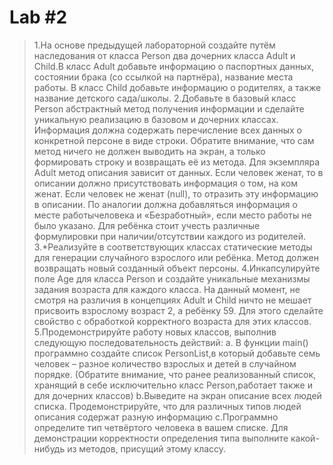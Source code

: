 # **Lab #2**
> 1.На основе предыдущей лабораторной создайте путём наследования от класса Person два дочерних класса
Adult и Child.В класс Adult добавьте информацию о паспортных данных, состоянии брака (со ссылкой на партнёра), 
название места работы. В класс Child добавьте информацию о родителях, а также название детского сада/школы.
> 2.Добавьте в базовый класс Person абстрактный метод получения информации и сделайте уникальную реализацию 
в базовом и дочерних классах. Информация должна содержать перечисление всех данных о конкретной персоне в виде строки. 
Обратите внимание, что сам метод ничего не должен выводить на экран, а только формировать строку и возвращать её из метода.
Для экземпляра Adult метод описания зависит от данных. Если человек
женат, то в описании должно присутствовать информация о том, на ком
женат. Если человек не женат (null),
то отразить эту информацию в описании. По аналогии должна добавляться информация о месте работычеловека и «Безработный», 
если место работы не было указано.
Для ребёнка стоит учесть различные формулировки при
наличии/отсутствии каждого из родителей.
> 3.*Реализуйте в соответствующих классах статические методы для
генерации случайного взрослого или ребёнка. Метод должен возвращать
новый созданный объект персоны.
> 4.Инкапсулируйте поле Age для класса Person и создайте уникальные
механизмы задания возраста для каждого класса. На данный момент, не
смотря на различия в концепциях Adult и Child ничто не мешает
присвоить взрослому возраст 2, а ребёнку 59. Для этого сделайте
свойство с обработкой корректного возраста для этих классов.
> 5.Продемонстрируйте работу новых классов, выполнив следующую последовательность действий:
a. В функции main() программно создайте список PersonList,в который добавьте семь человек –
разное количество взрослых и детей в случайном порядке. (Обратите внимание, что ранее
реализованный список, хранящий в себе исключительно класс Person,работает также и для дочерних классов)
b.Выведите на экран описание всех людей списка.
Продемонстрируйте, что для различных типов людей описания
содержат разную информацию
c.Программно определите тип четвёртого человека в вашем списке.
Для демонстрации корректности определения типа выполните
какой-нибудь из методов, присущий этому классу.
